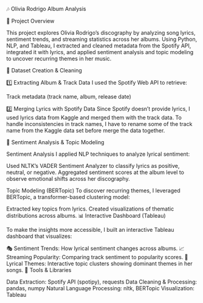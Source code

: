 🎶 Olivia Rodrigo Album Analysis

📌 Project Overview

This project explores Olivia Rodrigo’s discography by analyzing song lyrics, sentiment trends, and streaming statistics across her albums. Using Python, NLP, and Tableau, I extracted and cleaned metadata from the Spotify API, integrated it with lyrics, and applied sentiment analysis and topic modeling to uncover recurring themes in her music.

📂 Dataset Creation & Cleaning

1️⃣ Extracting Album & Track Data
I used the Spotify Web API to retrieve:

Track metadata (track name, album, release date)

2️⃣ Merging Lyrics with Spotify Data
Since Spotify doesn’t provide lyrics, I used lyrics data from Kaggle and merged them with the track data.
To handle inconsistencies in track names, I have to rename some of the track name from the Kaggle data set before merge the data together.

📝 Sentiment Analysis & Topic Modeling

Sentiment Analysis
I applied NLP techniques to analyze lyrical sentiment:

Used NLTK’s VADER Sentiment Analyzer to classify lyrics as positive, neutral, or negative.
Aggregated sentiment scores at the album level to observe emotional shifts across her discography.

Topic Modeling (BERTopic)
To discover recurring themes, I leveraged BERTopic, a transformer-based clustering model:

Extracted key topics from lyrics.
Created visualizations of thematic distributions across albums.
📊 Interactive Dashboard (Tableau)

To make the insights more accessible, I built an interactive Tableau dashboard that visualizes:

🎭 Sentiment Trends: How lyrical sentiment changes across albums.
📈 Streaming Popularity: Comparing track sentiment to popularity scores.
📌 Lyrical Themes: Interactive topic clusters showing dominant themes in her songs.
🔧 Tools & Libraries

Data Extraction: Spotify API (spotipy), requests
Data Cleaning & Processing: pandas, numpy
Natural Language Processing: nltk, BERTopic
Visualization: Tableau
